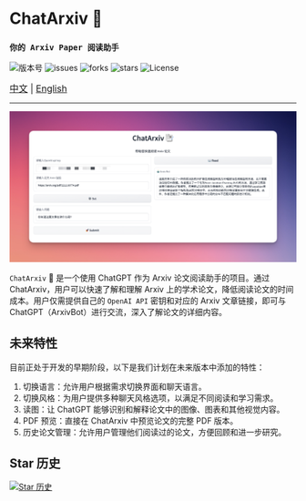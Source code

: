 # ChatArxiv 📑
### `你的 Arxiv Paper 阅读助手`

![版本号](https://img.shields.io/badge/Version-Beta--0.0.1-blue)
![issues](https://img.shields.io/github/issues/ZiYang-xie/ChatArxiv?style=plastic)
![forks](https://img.shields.io/github/forks/ZiYang-xie/ChatArxiv)
![stars](https://img.shields.io/github/stars/ZiYang-xie/ChatArxiv)
![License](https://img.shields.io/github/license/ZiYang-xie/ChatArxiv)

<div style="font-size: 1rem;">
  <a href="./README.md">中文</a> |
  <a href="./README-en.md">English</a>   
</div>

---

![](./assets/pic.png)


`ChatArxiv` 📑 是一个使用 ChatGPT 作为 Arxiv 论文阅读助手的项目。通过 ChatArxiv，用户可以快速了解和理解 Arxiv 上的学术论文，降低阅读论文的时间成本。用户仅需提供自己的 `OpenAI API` 密钥和对应的 Arxiv 文章链接，即可与 ChatGPT（ArxivBot）进行交流，深入了解论文的详细内容。

## 未来特性

目前正处于开发的早期阶段，以下是我们计划在未来版本中添加的特性：

1. 切换语言：允许用户根据需求切换界面和聊天语言。
2. 切换风格：为用户提供多种聊天风格选项，以满足不同阅读和学习需求。
3. 读图：让 ChatGPT 能够识别和解释论文中的图像、图表和其他视觉内容。
4. PDF 预览：直接在 ChatArxiv 中预览论文的完整 PDF 版本。
5. 历史论文管理：允许用户管理他们阅读过的论文，方便回顾和进一步研究。


## Star 历史

[![Star 历史](https://api.star-history.com/svg?repos=ZiYang-xie/ChatArxiv&type=Timeline)](https://star-history.com/#ZiYang-xie/ChatArxiv&Timeline)